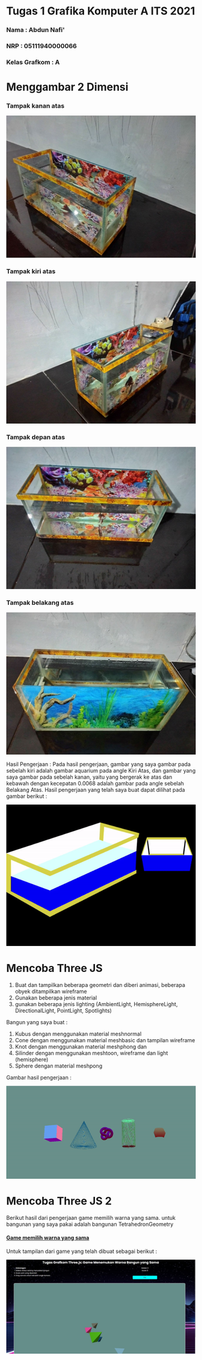 # Tugas 1 Grafika Komputer A ITS 2021


### Nama : Abdun Nafi'
### NRP  : 05111940000066
### Kelas Grafkom : A

# Menggambar 2 Dimensi  

### Tampak kanan atas
![image](https://github.com/cg2021a/tugas-1-Abdunnafi25/blob/main/file%20dokumentasi/photo_2021-09-21_20-11-18.jpg)
### Tampak kiri atas
![image](https://github.com/cg2021a/tugas-1-Abdunnafi25/blob/main/file%20dokumentasi/photo_2021-09-21_20-11-45.jpg)
### Tampak depan atas
![image](https://github.com/cg2021a/tugas-1-Abdunnafi25/blob/main/file%20dokumentasi/photo_2021-09-21_20-11-52.jpg)
### Tampak belakang atas
![image](https://github.com/cg2021a/tugas-1-Abdunnafi25/blob/main/file%20dokumentasi/photo_2021-09-21_20-11-48.jpg)

Hasil Pengerjaan :
Pada hasil pengerjaan, gambar yang saya gambar pada sebelah kiri adalah gambar aquarium pada angle Kiri Atas, dan gambar yang saya gambar pada sebelah kanan, yaitu yang bergerak ke atas dan kebawah dengan kecepatan 0.0068 adalah gambar pada angle sebelah Belakang Atas. Hasil pengerjaan yang telah saya buat dapat dilihat pada gambar berikut : 

![image](https://github.com/cg2021a/tugas-1-Abdunnafi25/blob/main/file%20dokumentasi/ezgif.com-gif-maker.gif)

# Mencoba Three JS

1. Buat dan tampilkan beberapa geometri dan diberi animasi, beberapa obyek ditampilkan wireframe 
2. Gunakan beberapa jenis material
3. gunakan beberapa jenis lighting (AmbientLight, HemisphereLight, DirectionalLight, PointLight, Spotlights)

Bangun yang saya buat :

1. Kubus dengan menggunakan material meshnormal
2. Cone dengan menggunakan material meshbasic dan tampilan wireframe
3. Knot dengan menggunakan material meshphong dan 
4. Silinder dengan menggunakan meshtoon, wireframe dan light (hemisphere)
5. Sphere dengan material meshpong

Gambar hasil pengerjaan :

![image](https://github.com/cg2021a/tugas-1-Abdunnafi25/blob/main/file%20dokumentasi/tugas%201%203D.gif)

# Mencoba Three JS 2
Berikut hasil dari pengerjaan game memilih warna yang sama. untuk bangunan yang saya pakai adalah bangunan TetrahedronGeometry 

#### [Game memilih warna yang sama](https://cg2021a.github.io/tugas-1-Abdunnafi25/Threejs2/)

Untuk tampilan dari game yang telah dibuat sebagai berikut : 

![image](https://github.com/cg2021a/tugas-1-Abdunnafi25/blob/main/file%20dokumentasi/hasil.JPG)

